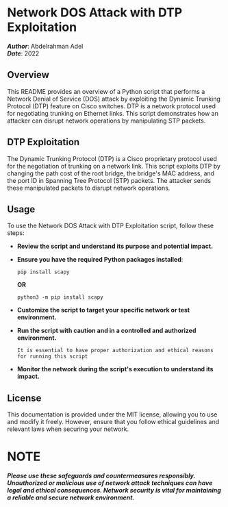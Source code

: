 # Network DOS Attack with DTP Exploitation

***Author***: Abdelrahman Adel\
***Date***: 2022

## Overview

This README provides an overview of a Python script that performs a Network Denial of Service (DOS) attack by exploiting the Dynamic Trunking Protocol (DTP) feature on Cisco switches. DTP is a network protocol used for negotiating trunking on Ethernet links. This script demonstrates how an attacker can disrupt network operations by manipulating STP packets.

## DTP Exploitation

The Dynamic Trunking Protocol (DTP) is a Cisco proprietary protocol used for the negotiation of trunking on a network link. This script exploits DTP by changing the path cost of the root bridge, the bridge's MAC address, and the port ID in Spanning Tree Protocol (STP) packets. The attacker sends these manipulated packets to disrupt network operations.

## Usage

To use the Network DOS Attack with DTP Exploitation script, follow these steps:

- **Review the script and understand its purpose and potential impact.**

- **Ensure you have the required Python packages installed**:
        
      pip install scapy

  **OR**

      python3 -m pip install scapy

- **Customize the script to target your specific network or test environment.**

- **Run the script with caution and in a controlled and authorized environment.**

  `It is essential to have proper authorization and ethical reasons for running this script`

- **Monitor the network during the script's execution to understand its impact.**

## License

This documentation is provided under the MIT license, allowing you to use and modify it freely. However, ensure that you follow ethical guidelines and relevant laws when securing your network.

# NOTE

***Please use these safeguards and countermeasures responsibly. Unauthorized or malicious use of network attack techniques can have legal and ethical consequences. Network security is vital for maintaining a reliable and secure network environment.***
